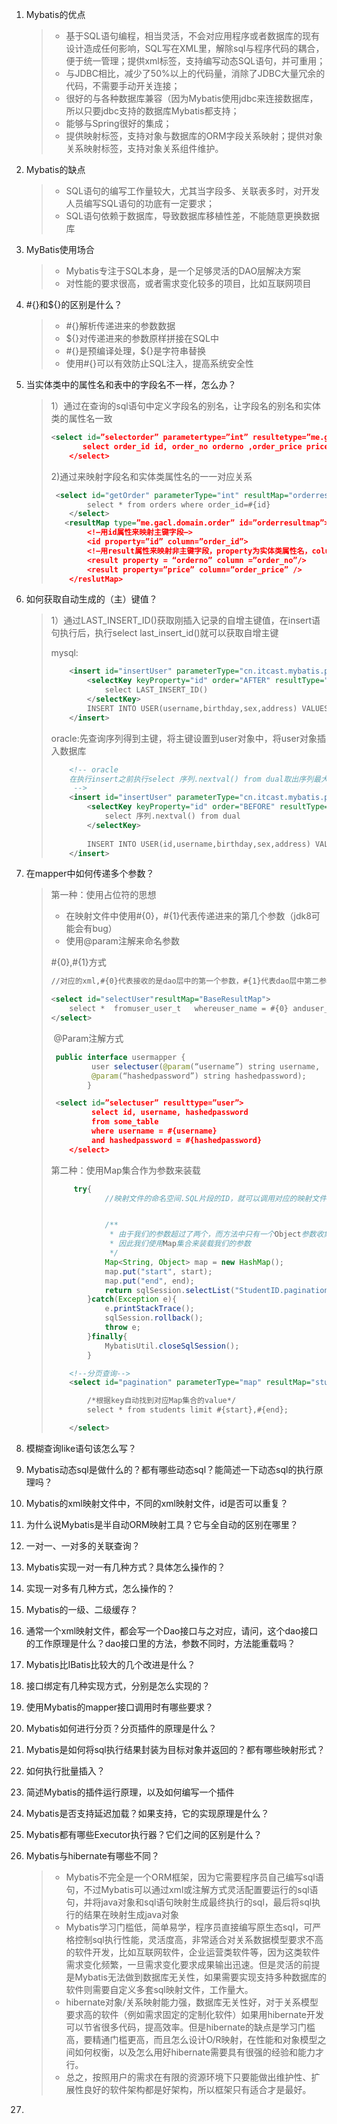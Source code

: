 1. Mybatis的优点

   > - 基于SQL语句编程，相当灵活，不会对应用程序或者数据库的现有设计造成任何影响，SQL写在XML里，解除sql与程序代码的耦合，便于统一管理；提供xml标签，支持编写动态SQL语句，并可重用；
   > - 与JDBC相比，减少了50%以上的代码量，消除了JDBC大量冗余的代码，不需要手动开关连接；
   > - 很好的与各种数据库兼容（因为Mybatis使用jdbc来连接数据库，所以只要jdbc支持的数据库Mybatis都支持；
   > - 能够与Spring很好的集成；
   > - 提供映射标签，支持对象与数据库的ORM字段关系映射；提供对象关系映射标签，支持对象关系组件维护。

2. Mybatis的缺点

   > - SQL语句的编写工作量较大，尤其当字段多、关联表多时，对开发人员编写SQL语句的功底有一定要求；
   > - SQL语句依赖于数据库，导致数据库移植性差，不能随意更换数据库

3. MyBatis使用场合

   > - Mybatis专注于SQL本身，是一个足够灵活的DAO层解决方案
   > - 对性能的要求很高，或者需求变化较多的项目，比如互联网项目

4. \#{}和${}的区别是什么？

   > - \#{}解析传递进来的参数数据
   > - ${}对传递进来的参数原样拼接在SQL中
   > - \#{}是预编译处理，${}是字符串替换
   > - 使用#{}可以有效防止SQL注入，提高系统安全性

5. 当实体类中的属性名和表中的字段名不一样，怎么办？

   > 1）通过在查询的sql语句中定义字段名的别名，让字段名的别名和实体类的属性名一致
   >
   > ```xml
   > <select id=”selectorder” parametertype=”int” resultetype=”me.gacl.domain.order”> 
   >        select order_id id, order_no orderno ,order_price price form orders where order_id=#{id}; 
   >     </select>
   > ```
   >
   > 2)通过<resultMap>来映射字段名和实体类属性名的一一对应关系
   >
   > ```xml
   >  <select id="getOrder" parameterType="int" resultMap="orderresultmap">
   >         select * from orders where order_id=#{id}
   >     </select>
   >    <resultMap type=”me.gacl.domain.order” id=”orderresultmap”> 
   >         <!–用id属性来映射主键字段–> 
   >         <id property=”id” column=”order_id”> 
   >         <!–用result属性来映射非主键字段，property为实体类属性名，column为数据表中的属性–> 
   >         <result property = “orderno” column =”order_no”/> 
   >         <result property=”price” column=”order_price” /> 
   >     </reslutMap>
   > ```

6. 如何获取自动生成的（主）键值？

   > 1）通过LAST_INSERT_ID()获取刚插入记录的自增主键值，在insert语句执行后，执行select last_insert_id()就可以获取自增主键
   >
   > mysql:
   >
   > ```xml
   >     <insert id="insertUser" parameterType="cn.itcast.mybatis.po.User">
   >         <selectKey keyProperty="id" order="AFTER" resultType="int">
   >             select LAST_INSERT_ID()
   >         </selectKey>
   >         INSERT INTO USER(username,birthday,sex,address) VALUES(#{username},#{birthday},#{sex},#{address})
   >     </insert>
   > ```
   >
   > oracle:先查询序列得到主键，将主键设置到user对象中，将user对象插入数据库
   >
   > ```xml
   >     <!-- oracle
   >     在执行insert之前执行select 序列.nextval() from dual取出序列最大值，将值设置到user对象 的id属性
   >      -->
   >     <insert id="insertUser" parameterType="cn.itcast.mybatis.po.User">
   >         <selectKey keyProperty="id" order="BEFORE" resultType="int">
   >             select 序列.nextval() from dual
   >         </selectKey>
   >         
   >         INSERT INTO USER(id,username,birthday,sex,address) VALUES( 序列.nextval(),#{username},#{birthday},#{sex},#{address})
   >     </insert> 
   > ```

7. 在mapper中如何传递多个参数？

   > 第一种：使用占位符的思想
   >
   > - 在映射文件中使用#{0}，#{1}代表传递进来的第几个参数（jdk8可能会有bug）
   > - 使用@param注解来命名参数
   >
   > \#{0},#{1}方式
   >
   > ```xml
   > //对应的xml,#{0}代表接收的是dao层中的第一个参数，#{1}代表dao层中第二参数，更多参数一致往后加即可。
   > 
   > <select id="selectUser"resultMap="BaseResultMap">  
   >     select *  fromuser_user_t   whereuser_name = #{0} anduser_area=#{1}  
   > </select>  
   > ```
   >
   > ​       @Param注解方式
   >
   > ```java
   >  public interface usermapper { 
   >          user selectuser(@param(“username”) string username, 
   >          @param(“hashedpassword”) string hashedpassword); 
   >         }
   > ```
   >
   > ```xml
   >  <select id=”selectuser” resulttype=”user”> 
   >          select id, username, hashedpassword 
   >          from some_table 
   >          where username = #{username} 
   >          and hashedpassword = #{hashedpassword} 
   >     </select>
   > 
   > ```
   >
   > 第二种：使用Map集合作为参数来装载
   >
   > ```java
   >      try{
   >             //映射文件的命名空间.SQL片段的ID，就可以调用对应的映射文件中的SQL
   > 
   > 
   >             /**
   >              * 由于我们的参数超过了两个，而方法中只有一个Object参数收集
   >              * 因此我们使用Map集合来装载我们的参数
   >              */
   >             Map<String, Object> map = new HashMap();
   >             map.put("start", start);
   >             map.put("end", end);
   >             return sqlSession.selectList("StudentID.pagination", map);
   >         }catch(Exception e){
   >             e.printStackTrace();
   >             sqlSession.rollback();
   >             throw e;
   >         }finally{
   >             MybatisUtil.closeSqlSession();
   >         }
   > ```
   >
   > ```xml
   >     <!--分页查询-->
   >     <select id="pagination" parameterType="map" resultMap="studentMap">
   > 
   >         /*根据key自动找到对应Map集合的value*/
   >         select * from students limit #{start},#{end};
   > 
   >     </select>
   > 
   > ```
   >
   > 

8. 模糊查询like语句该怎么写？

9. Mybatis动态sql是做什么的？都有哪些动态sql？能简述一下动态sql的执行原理吗？

10. Mybatis的xml映射文件中，不同的xml映射文件，id是否可以重复？

11. 为什么说Mybatis是半自动ORM映射工具？它与全自动的区别在哪里？

12. 一对一、一对多的关联查询？

13. Mybatis实现一对一有几种方式？具体怎么操作的？

14. 实现一对多有几种方式，怎么操作的？

15. Mybatis的一级、二级缓存？

16. 通常一个xml映射文件，都会写一个Dao接口与之对应，请问，这个dao接口的工作原理是什么？dao接口里的方法，参数不同时，方法能重载吗？

17. Mybatis比IBatis比较大的几个改进是什么？

18. 接口绑定有几种实现方式，分别是怎么实现的？

19. 使用Mybatis的mapper接口调用时有哪些要求？

20. Mybatis如何进行分页？分页插件的原理是什么？

21. Mybatis是如何将sql执行结果封装为目标对象并返回的？都有哪些映射形式？

22. 如何执行批量插入？

23. 简述Mybatis的插件运行原理，以及如何编写一个插件

24. Mybatis是否支持延迟加载？如果支持，它的实现原理是什么？

25. Mybatis都有哪些Executor执行器？它们之间的区别是什么？

26. Mybatis与hibernate有哪些不同？

    > - Mybatis不完全是一个ORM框架，因为它需要程序员自己编写sql语句，不过Mybatis可以通过xml或注解方式灵活配置要运行的sql语句，并将java对象和sql语句映射生成最终执行的sql，最后将sql执行的结果在映射生成java对象
    > - Mybatis学习门槛低，简单易学，程序员直接编写原生态sql，可严格控制sql执行性能，灵活度高，非常适合对关系数据模型要求不高的软件开发，比如互联网软件，企业运营类软件等，因为这类软件需求变化频繁，一旦需求变化要求成果输出迅速。但是灵活的前提是Mybatis无法做到数据库无关性，如果需要实现支持多种数据库的软件则需要自定义多套sql映射文件，工作量大。
    > - hibernate对象/关系映射能力强，数据库无关性好，对于关系模型要求高的软件（例如需求固定的定制化软件）如果用hibernate开发可以节省很多代码，提高效率。但是hibernate的缺点是学习门槛高，要精通门槛更高，而且怎么设计O/R映射，在性能和对象模型之间如何权衡，以及怎么用好hibernate需要具有很强的经验和能力才行。
    > - 总之，按照用户的需求在有限的资源环境下只要能做出维护性、扩展性良好的软件架构都是好架构，所以框架只有适合才是最好。

27. 